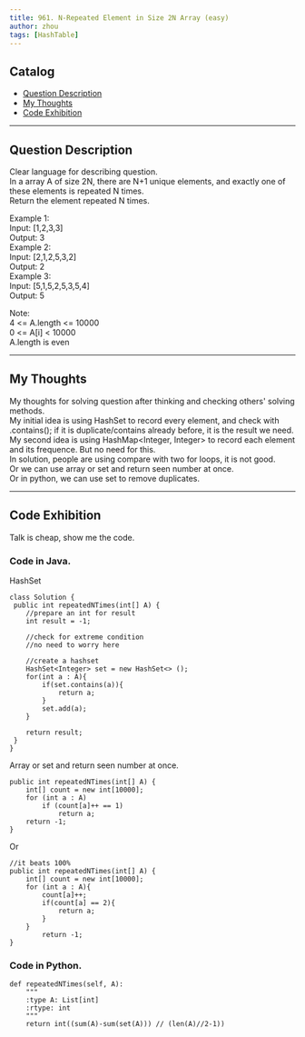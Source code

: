 ```yaml
---
title: 961. N-Repeated Element in Size 2N Array (easy)                  
author: zhou      
tags: [HashTable]          
---
```


       

## Catalog  
+ [Question Description](#partI)
+ [My Thoughts](#partII)
+ [Code Exhibition](#partIII)

----------------------------------

## Question Description
Clear language for describing question.    
In a array A of size 2N, there are N+1 unique elements, and exactly one of these elements is repeated N times.    
Return the element repeated N times.     

Example 1:    
Input: [1,2,3,3]   
Output: 3   
Example 2:    
Input: [2,1,2,5,3,2]   
Output: 2   
Example 3:   
Input: [5,1,5,2,5,3,5,4]   
Output: 5    

Note:    
4 <= A.length <= 10000   
0 <= A[i] < 10000   
A.length is even   


----------------------------------

## My Thoughts
My thoughts for solving question after thinking and checking others' solving methods.        
My initial idea is using HashSet to record every element, and check with .contains(); if it is duplicate/contains already before, it is the result we need.    
My second idea is using HashMap<Integer, Integer> to record each element and its frequence. But no need for this.   
In solution, people are using compare with two for loops, it is not good.   
Or we can use array or set and return seen number at once.    
Or in python, we can use set to remove duplicates.    

----------------------------------

## Code Exhibition
Talk is cheap, show me the code.    
### Code in Java.     
HashSet   

    class Solution {
     public int repeatedNTimes(int[] A) {
        //prepare an int for result
        int result = -1;
        
        //check for extreme condition
        //no need to worry here
        
        //create a hashset
        HashSet<Integer> set = new HashSet<> ();
        for(int a : A){
            if(set.contains(a)){
                return a;
            }
            set.add(a);
        }
        
        return result;
     }
    }

Array or set and return seen number at once.   

    public int repeatedNTimes(int[] A) {
        int[] count = new int[10000];
        for (int a : A)
            if (count[a]++ == 1)
                return a;
        return -1;
    }

Or   

    //it beats 100%   
    public int repeatedNTimes(int[] A) {
        int[] count = new int[10000];
        for (int a : A){
            count[a]++;
            if(count[a] == 2){
                return a;
            }
        }
            return -1;
    }


### Code in Python.   

    def repeatedNTimes(self, A):
        """
        :type A: List[int]
        :rtype: int
        """
        return int((sum(A)-sum(set(A))) // (len(A)//2-1))

